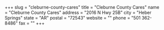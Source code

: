 +++
slug = "cleburne-county-cares"
title = "Cleburne County Cares"
name = "Cleburne County Cares"
address = "2016 N Hwy 25B"
city = "Heber Springs"
state = "AR"
postal = "72543"
website = ""
phone = "501 362-8486"
fax = ""
+++
